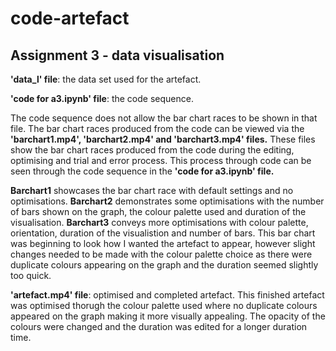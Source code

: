 # code-artefact
## Assignment 3 - data visualisation

**'data_l' file**: the data set used for the artefact.

**'code for a3.ipynb' file**: the code sequence.

The code sequence does not allow the bar chart races to be shown in that file. The bar chart races produced from the code can be viewed via the **'barchart1.mp4', 'barchart2.mp4' and 'barchart3.mp4' files.** These files show the bar chart races produced from the code during the editing, optimising and trial and error process. This process through code can be seen through the code sequence in the **'code for a3.ipynb' file.**

**Barchart1** showcases the bar chart race with default settings and no optimisations.
**Barchart2** demonstrates some optimisations with the number of bars shown on the graph, the colour palette used and duration of the visualisation.
**Barchart3** conveys more optimisations with colour palette, orientation, duration of the visualistion and number of bars. This bar chart was beginning to look how I wanted the artefact to appear, however slight changes needed to be made with the colour palette choice as there were duplicate colours appearing on the graph and the duration seemed slightly too quick.

**'artefact.mp4' file**: optimised and completed artefact. 
This finished artefact was optimised thorugh the colour palette used where no duplicate colours appeared on the graph making it more visually appealing. The opacity of the colours were changed and the duration was edited for a longer duration time.
